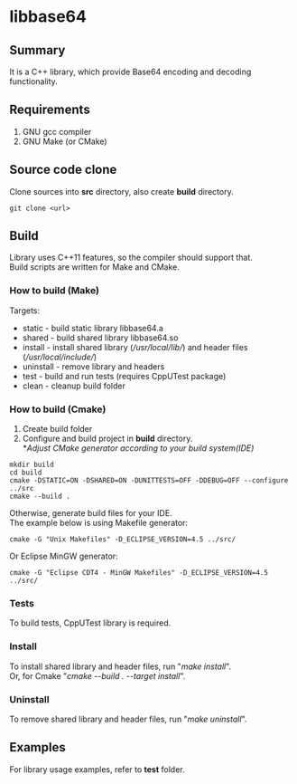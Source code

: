 # libbase64

## Summary
It is a C++ library, which provide Base64 encoding and decoding functionality.

## Requirements
1. GNU gcc compiler
2. GNU Make (or CMake)

## Source code clone
Clone sources into **src** directory, also create **build** directory.
```
git clone <url>
```

## Build
Library uses C++11 features, so the compiler should support that.<br>
Build scripts are written for Make and CMake.
### How to build (Make)
Targets:
* static - build static library libbase64.a
* shared - build shared library libbase64.so
* install - install shared library (_/usr/local/lib/_) and header files (_/usr/local/include/_)
* uninstall - remove library and headers
* test - build and run tests (requires CppUTest package)
* clean - cleanup build folder

### How to build (Cmake)
1. Create build folder
2. Configure and build project in **build** directory.<br>
*_Adjust CMake generator according to your build system(IDE)_
```
mkdir build
cd build
cmake -DSTATIC=ON -DSHARED=ON -DUNITTESTS=OFF -DDEBUG=OFF --configure ../src
cmake --build .
```
Otherwise, generate build files for your IDE.<br>
The example below is using Makefile generator:
```
cmake -G "Unix Makefiles" -D_ECLIPSE_VERSION=4.5 ../src/
```
Or Eclipse MinGW generator:
```
cmake -G "Eclipse CDT4 - MinGW Makefiles" -D_ECLIPSE_VERSION=4.5 ../src/
```
### Tests
To build tests, CppUTest library is required.

### Install
To install shared library and header files, run "_make install_".<br>
Or, for Cmake "_cmake --build . --target install_".

### Uninstall
To remove shared library and header files, run "_make uninstall_".

## Examples
For library usage examples, refer to **test** folder.
